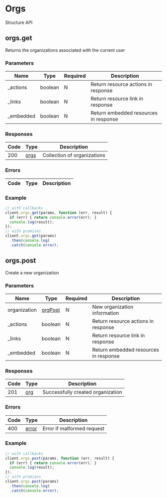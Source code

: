 # Orgs
Structure API

## orgs.get
Returns the organizations associated with the current user



### Parameters
| Name | Type | Required | Description |
| ---- | ---- | -------- | ----------- |
| _actions | boolean | N | Return resource actions in response |
| _links | boolean | N | Return resource link in response |
| _embedded | boolean | N | Return embedded resources in response |

### Responses
| Code | Type | Description |
| ---- | ---- | ----------- |
| 200 | [orgs](_schemas.md#orgs) | Collection of organizations |

### Errors
| Code | Type | Description |
| ---- | ---- | ----------- |

### Example
```javascript
// with callbacks
client.orgs.get(params, function (err, result) {
  if (err) { return console.error(err); }
  console.log(result);
});
// with promises
client.orgs.get(params)
  .then(console.log)
  .catch(console.error);
```
## orgs.post
Create a new organization



### Parameters
| Name | Type | Required | Description |
| ---- | ---- | -------- | ----------- |
| organization | [orgPost](_schemas.md#orgpost) | N | New organization information |
| _actions | boolean | N | Return resource actions in response |
| _links | boolean | N | Return resource link in response |
| _embedded | boolean | N | Return embedded resources in response |

### Responses
| Code | Type | Description |
| ---- | ---- | ----------- |
| 201 | [org](_schemas.md#org) | Successfully created organization |

### Errors
| Code | Type | Description |
| ---- | ---- | ----------- |
| 400 | [error](_schemas.md#error) | Error if malformed request |

### Example
```javascript
// with callbacks
client.orgs.post(params, function (err, result) {
  if (err) { return console.error(err); }
  console.log(result);
});
// with promises
client.orgs.post(params)
  .then(console.log)
  .catch(console.error);
```
